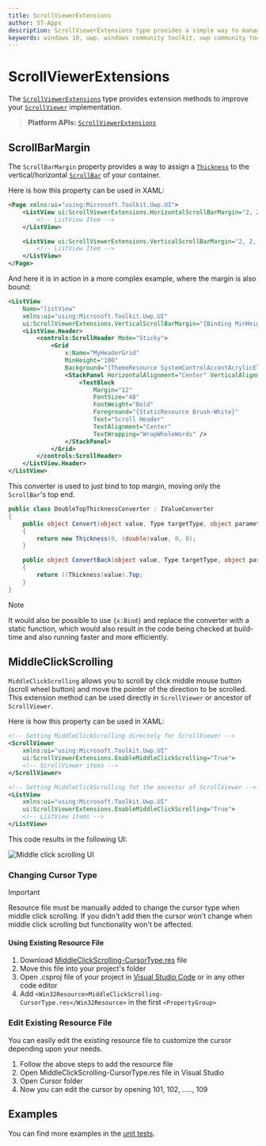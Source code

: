 ```yaml
---
title: ScrollViewerExtensions
author: ST-Apps
description: ScrollViewerExtensions type provides a simple way to manage Margin for any ScrollBar inside any container.
keywords: windows 10, uwp, windows community toolkit, uwp community toolkit, uwp toolkit, ScrollViewer, extentions
---
```


# ScrollViewerExtensions

The [`ScrollViewerExtensions`](https://docs.microsoft.com/dotnet/api/microsoft.toolkit.uwp.ui.scrollviewerextensions) type provides extension methods to improve your [`ScrollViewer`](https://docs.microsoft.com/uwp/api/windows.ui.xaml.controls.scrollviewer) implementation.

> **Platform APIs:** [`ScrollViewerExtensions`](https://docs.microsoft.com/dotnet/api/microsoft.toolkit.uwp.ui.scrollviewerextensions)

## ScrollBarMargin

The `ScrollBarMargin` property provides a way to assign a [`Thickness`](https://docs.microsoft.com/dotnet/api/system.windows.thickness) to the vertical/horizontal [`ScrollBar`](https://docs.microsoft.com/uwp/api/windows.ui.xaml.controls.primitives.scrollbar) of your container.

Here is how this property can be used in XAML:

```xml
<Page xmlns:ui="using:Microsoft.Toolkit.Uwp.UI">
    <ListView ui:ScrollViewerExtensions.HorizontalScrollBarMargin="2, 2, 2, 2">
        <!-- ListView Item -->
    </ListView>

    <ListView ui:ScrollViewerExtensions.VerticalScrollBarMargin="2, 2, 2, 2">
        <!-- ListView Item -->
    </ListView>
</Page>
```

And here it is in action in a more complex example, where the margin is also bound:

```xml
<ListView
    Name="listView"
    xmlns:ui="using:Microsoft.Toolkit.Uwp.UI"
    ui:ScrollViewerExtensions.VerticalScrollBarMargin="{Binding MinHeight, ElementName=MyHeaderGrid, Converter={StaticResource DoubleTopThicknessConverter}}">
    <ListView.Header>
        <controls:ScrollHeader Mode="Sticky">
            <Grid
                x:Name="MyHeaderGrid"
                MinHeight="100"
                Background="{ThemeResource SystemControlAccentAcrylicElementAccentMediumHighBrush}">
                <StackPanel HorizontalAlignment="Center" VerticalAlignment="Center">
                    <TextBlock
                        Margin="12"
                        FontSize="48"
                        FontWeight="Bold"
                        Foreground="{StaticResource Brush-White}"
                        Text="Scroll Header"
                        TextAlignment="Center"
                        TextWrapping="WrapWholeWords" />
                </StackPanel>
            </Grid>
        </controls:ScrollHeader>
    </ListView.Header>
</ListView>
```

This converter is used to just bind to top margin, moving only the `ScrollBar`'s top end.

```csharp
public class DoubleTopThicknessConverter : IValueConverter
{
    public object Convert(object value, Type targetType, object parameter, string language)
    {
        return new Thickness(0, (double)value, 0, 0);
    }

    public object ConvertBack(object value, Type targetType, object parameter, string language)
    {
        return ((Thickness)value).Top;
    }
}
```

> [!NOTE]
> It would also be possible to use `{x:Bind}` and replace the converter with a static function, which would also result in the code being checked at build-time and also running faster and more efficiently.

## MiddleClickScrolling

`MiddleClickScrolling` allows you to scroll by click middle mouse button (scroll wheel button) and move the pointer of the direction to be scrolled. This extension method can be used directly in `ScrollViewer` or ancestor of `ScrollViewer`.

Here is how this property can be used in XAML:

```xml
<!-- Setting MiddleClickScrolling directely for ScrollViewer -->
<ScrollViewer
    xmlns:ui="using:Microsoft.Toolkit.Uwp.UI"
    ui:ScrollViewerExtensions.EnableMiddleClickScrolling="True">
    <!-- ScrollViewer items -->
</ScrollViewer>

<!-- Setting MiddleClickScrolling fot the ancestor of ScrollViewer -->
<ListView
    xmlns:ui="using:Microsoft.Toolkit.Uwp.UI"
    ui:ScrollViewerExtensions.EnableMiddleClickScrolling="True">
    <!-- ListView items -->
</ListView>
```

This code results in the following UI:

![Middle click scrolling UI](../resources/images/Extensions/MiddleClickScrolling.gif)

### Changing Cursor Type

> [!IMPORTANT]
> Resource file must be manually added to change the cursor type when middle click scrolling. If you didn't add then the cursor won't change when middle click scrolling but functionality won't be affected.

#### Using Existing Resource File

1. Download [MiddleClickScrolling-CursorType.res](https://github.com/Microsoft/WindowsCommunityToolkit//tree/master/Microsoft.Toolkit.Uwp.UI/Extensions/ScrollViewer/MiddleClickScrolling-CursorType.res) file
2. Move this file into your project's folder
3. Open .csproj file of your project in [Visual Studio Code](https://code.visualstudio.com/) or in any other code editor
4. Add `<Win32Resource>MiddleClickScrolling-CursorType.res</Win32Resource>` in the first `<PropertyGroup>`

### Edit Existing Resource File

You can easily edit the existing resource file to customize the cursor depending upon your needs.

1. Follow the above steps to add the resource file
2. Open MiddleClickScrolling-CursorType.res file in Visual Studio
3. Open Cursor folder
4. Now you can edit the cursor by opening 101, 102, ....., 109

## Examples

You can find more examples in the [unit tests](https://github.com/windows-toolkit/WindowsCommunityToolkit/tree/master/UnitTests).